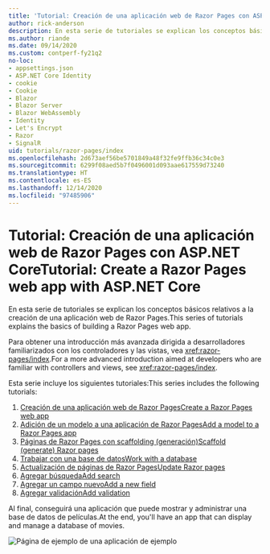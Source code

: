 ```yaml
---
title: 'Tutorial: Creación de una aplicación web de Razor Pages con ASP.NET Core'
author: rick-anderson
description: En esta serie de tutoriales se explican los conceptos básicos relativos a la creación de una aplicación web de Razor Pages.
ms.author: riande
ms.date: 09/14/2020
ms.custom: contperf-fy21q2
no-loc:
- appsettings.json
- ASP.NET Core Identity
- cookie
- Cookie
- Blazor
- Blazor Server
- Blazor WebAssembly
- Identity
- Let's Encrypt
- Razor
- SignalR
uid: tutorials/razor-pages/index
ms.openlocfilehash: 2d673aef56be5701849a48f32fe9ffb36c34c0e3
ms.sourcegitcommit: 6299f08aed5b7f0496001d093aae617559d73240
ms.translationtype: HT
ms.contentlocale: es-ES
ms.lasthandoff: 12/14/2020
ms.locfileid: "97485906"
---
```

# <a name="tutorial-create-a-no-locrazor-pages-web-app-with-aspnet-core"></a><span data-ttu-id="092d6-103">Tutorial: Creación de una aplicación web de Razor Pages con ASP.NET Core</span><span class="sxs-lookup"><span data-stu-id="092d6-103">Tutorial: Create a Razor Pages web app with ASP.NET Core</span></span>

<span data-ttu-id="092d6-104">En esta serie de tutoriales se explican los conceptos básicos relativos a la creación de una aplicación web de Razor Pages.</span><span class="sxs-lookup"><span data-stu-id="092d6-104">This series of tutorials explains the basics of building a Razor Pages web app.</span></span> 

<span data-ttu-id="092d6-105">Para obtener una introducción más avanzada dirigida a desarrolladores familiarizados con los controladores y las vistas, vea <xref:razor-pages/index>.</span><span class="sxs-lookup"><span data-stu-id="092d6-105">For a more advanced introduction aimed at developers who are familiar with controllers and views, see <xref:razor-pages/index>.</span></span>

<span data-ttu-id="092d6-106">Esta serie incluye los siguientes tutoriales:</span><span class="sxs-lookup"><span data-stu-id="092d6-106">This series includes the following tutorials:</span></span>

1. [<span data-ttu-id="092d6-107">Creación de una aplicación web de Razor Pages</span><span class="sxs-lookup"><span data-stu-id="092d6-107">Create a Razor Pages web app</span></span>](xref:tutorials/razor-pages/razor-pages-start)
1. [<span data-ttu-id="092d6-108">Adición de un modelo a una aplicación de Razor Pages</span><span class="sxs-lookup"><span data-stu-id="092d6-108">Add a model to a Razor Pages app</span></span>](xref:tutorials/razor-pages/model)
1. [<span data-ttu-id="092d6-109">Páginas de Razor Pages con scaffolding (generación)</span><span class="sxs-lookup"><span data-stu-id="092d6-109">Scaffold (generate) Razor pages</span></span>](xref:tutorials/razor-pages/page)
1. [<span data-ttu-id="092d6-110">Trabajar con una base de datos</span><span class="sxs-lookup"><span data-stu-id="092d6-110">Work with a database</span></span>](xref:tutorials/razor-pages/sql)
1. [<span data-ttu-id="092d6-111">Actualización de páginas de Razor Pages</span><span class="sxs-lookup"><span data-stu-id="092d6-111">Update Razor pages</span></span>](xref:tutorials/razor-pages/da1)
1. [<span data-ttu-id="092d6-112">Agregar búsqueda</span><span class="sxs-lookup"><span data-stu-id="092d6-112">Add search</span></span>](xref:tutorials/razor-pages/search)
1. [<span data-ttu-id="092d6-113">Agregar un campo nuevo</span><span class="sxs-lookup"><span data-stu-id="092d6-113">Add a new field</span></span>](xref:tutorials/razor-pages/new-field)
1. [<span data-ttu-id="092d6-114">Agregar validación</span><span class="sxs-lookup"><span data-stu-id="092d6-114">Add validation</span></span>](xref:tutorials/razor-pages/validation)

<span data-ttu-id="092d6-115">Al final, conseguirá una aplicación que puede mostrar y administrar una base de datos de películas.</span><span class="sxs-lookup"><span data-stu-id="092d6-115">At the end, you'll have an app that can display and manage a database of movies.</span></span>

![Página de ejemplo de una aplicación de ejemplo](index/_static/sample-page.png)
